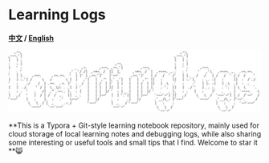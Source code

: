 # Learning Logs

**[中文](./README.md) / [English](./README_EN.md)**

![logo](./assets/logo2.jpg)

**This is a Typora + Git-style learning notebook repository, mainly used for cloud storage of local learning notes and debugging logs, while also sharing some interesting or useful tools and small tips that I find. Welcome to star it **:smile_cat:

